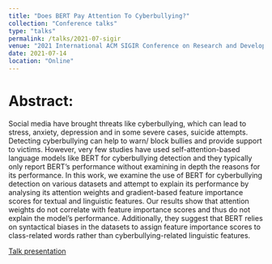 ```yaml
---
title: "Does BERT Pay Attention To Cyberbullying?"
collection: "Conference talks"
type: "talks"
permalink: /talks/2021-07-sigir
venue: "2021 International ACM SIGIR Conference on Research and Development in Information Retrieval (SIGIR 2021)"
date: 2021-07-14
location: "Online"
---
```

Abstract:
==========
Social media have brought threats like cyberbullying, which can
lead to stress, anxiety, depression and in some severe cases, suicide
attempts. Detecting cyberbullying can help to warn/ block bullies
and provide support to victims. However, very few studies have
used self-attention-based language models like BERT for cyberbullying
detection and they typically only report BERT’s performance
without examining in depth the reasons for its performance. In
this work, we examine the use of BERT for cyberbullying detection
on various datasets and attempt to explain its performance by
analysing its attention weights and gradient-based feature importance
scores for textual and linguistic features. Our results show
that attention weights do not correlate with feature importance
scores and thus do not explain the model’s performance. Additionally,
they suggest that BERT relies on syntactical biases in the
datasets to assign feature importance scores to class-related words
rather than cyberbullying-related linguistic features.

<a href="/files/talks/2021/2021-07-sigir.pdf">Talk presentation</a>
